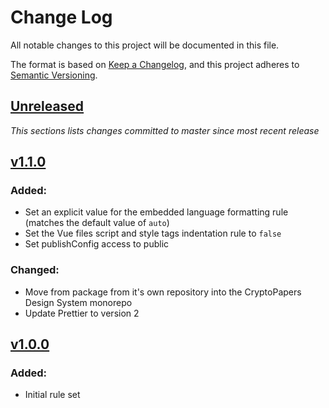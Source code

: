 # Change Log

All notable changes to this project will be documented in this file.

The format is based on [Keep a Changelog](https://keepachangelog.com/en/1.0.0/), and this project adheres to [Semantic Versioning](https://semver.org/spec/v2.0.0.html).

## [Unreleased](https://github.com/crypto-papers/design-system/tree/main/packages/prettier-config)

_This sections lists changes committed to master since most recent release_

## [v1.1.0](https://github.com/crypto-papers/design-system/tree/main/packages/prettier-config)

### Added:

- Set an explicit value for the embedded language formatting rule (matches the default value of `auto`)
- Set the Vue files script and style tags indentation rule to `false`
- Set publishConfig access to public

### Changed:

- Move from package from it's own repository into the CryptoPapers Design System monorepo
- Update Prettier to version 2

## [v1.0.0](https://github.com/crypto-papers/design-system/tree/%40cryptopapers/prettier-config%401.0.0)

### Added:

- Initial rule set
